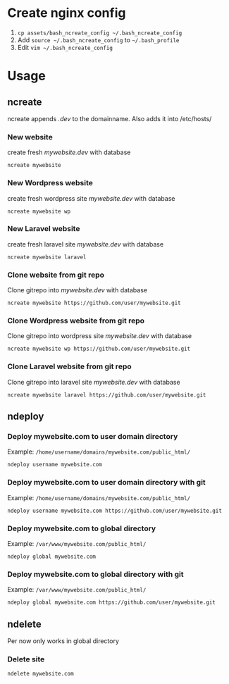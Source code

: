 # Create nginx config

1. `cp assets/bash_ncreate_config ~/.bash_ncreate_config`
2. Add `source ~/.bash_ncreate_config` to `~/.bash_profile`
3. Edit `vim ~/.bash_ncreate_config`


# Usage


## ncreate
ncreate appends *.dev* to the domainname.
Also adds it into /etc/hosts/

### New website
create fresh *mywebsite.dev* with database
```shell
ncreate mywebsite
```

### New Wordpress website
create fresh wordpress site *mywebsite.dev* with database
```shell
ncreate mywebsite wp
```

### New Laravel website
create fresh laravel site *mywebsite.dev* with database
```shell
ncreate mywebsite laravel
```

### Clone website from git repo
Clone gitrepo into *mywebsite.dev* with database
```shell
ncreate mywebsite https://github.com/user/mywebsite.git
```

### Clone Wordpress website from git repo
Clone gitrepo into wordpress site *mywebsite.dev* with database
```shell
ncreate mywebsite wp https://github.com/user/mywebsite.git
```

### Clone Laravel website from git repo
Clone gitrepo into laravel site *mywebsite.dev* with database
```shell
ncreate mywebsite laravel https://github.com/user/mywebsite.git
```


## ndeploy

### Deploy mywebsite.com to user domain directory
Example: `/home/username/domains/mywebsite.com/public_html/`

```shell
ndeploy username mywebsite.com
```

### Deploy mywebsite.com to user domain directory with git
Example: `/home/username/domains/mywebsite.com/public_html/`

```shell
ndeploy username mywebsite.com https://github.com/user/mywebsite.git
```

### Deploy mywebsite.com to global directory
Example: `/var/www/mywebsite.com/public_html/`

```shell
ndeploy global mywebsite.com
```

### Deploy mywebsite.com to global directory with git
Example: `/var/www/mywebsite.com/public_html/`

```shell
ndeploy global mywebsite.com https://github.com/user/mywebsite.git
```


## ndelete
Per now only works in global directory

### Delete site
```shell
ndelete mywebsite.com
```
